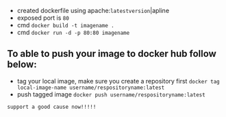 - created dockerfile using apache:`latestversion`|apline
- exposed port is `80`
- cmd `docker build -t imagename .`
- cmd `docker run -d -p 80:80 imagename`

## To able to push your image to docker hub follow below:

- tag your local image, make sure you create a repository first `docker tag local-image-name username/respositoryname:latest`
- push tagged image `docker push username/respositoryname:latest`

`support a good cause now!!!!!`
